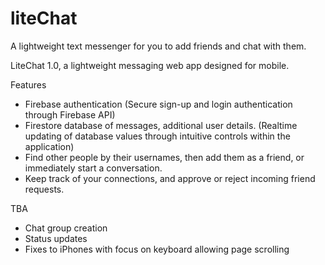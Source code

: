 # liteChat
 A lightweight text messenger for you to add friends and chat with them.
 
LiteChat 1.0, a lightweight messaging web app designed for mobile.

Features
- Firebase authentication (Secure sign-up and login authentication through Firebase API)
- Firestore database of messages, additional user details. (Realtime updating of database values through intuitive controls within the application)
- Find other people by their usernames, then add them as a friend, or immediately start a conversation.
- Keep track of your connections, and approve or reject incoming friend requests.

TBA
- Chat group creation
- Status updates
- Fixes to iPhones with focus on keyboard allowing page scrolling
